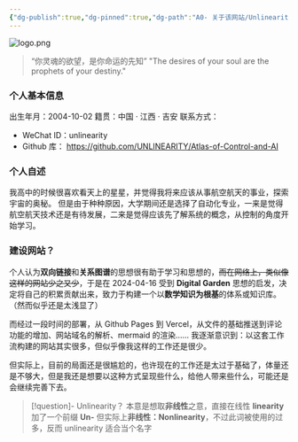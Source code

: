 ```yaml
---
{"dg-publish":true,"dg-pinned":true,"dg-path":"A0- 关于该网站/Unlinearity.md","permalink":"/A0- 关于该网站/Unlinearity/","pinned":true,"dgPassFrontmatter":true,"noteIcon":"","created":"2024-04-19T20:22:30.740+08:00","updated":"2025-07-18T08:39:03.615+08:00"}
---
```



![logo.png](/img/user/Functional%20files/Photo%20Resources/logo.png)

>“你灵魂的欲望，是你命运的先知”
>"The desires of your soul are the prophets of your destiny."
### 个人基本信息
出生年月：2004-10-02    籍贯：中国 · 江西 · 吉安
联系方式：
- WeChat ID：unlinearity
- Github 库： https://github.com/UNLINEARITY/Atlas-of-Control-and-AI

### 个人自述
我高中的时候很喜欢看天上的星星，并觉得我将来应该从事航空航天的事业，探索宇宙的奥秘。
但是由于种种原因，大学期间还是选择了自动化专业，一来是觉得航空航天技术还是有待发展，二来是觉得应该先了解系统的概念，从控制的角度开始学习。 


### 建设网站？
个人认为**双向链接**和**关系图谱**的思想很有助于学习和思想的，~~而在网络上，类似像这样的网站少之又少~~，于是在 2024-04-16 受到 **Digital Garden** 思想的启发，决定将自己的积累贡献出来，致力于构建一个以**数学知识为根基**的体系或知识库。（然而似乎还是太浅显了）

而经过一段时间的部署，从 Github Pages 到 Vercel，从文件的基础推送到评论功能的增加、网站域名的解析、mermaid 的渲染...... 我逐渐意识到：以这套工作流构建的网站其实很多，但似乎像我这样的工作还是很少。

但实际上，目前的局面还是很尴尬的，也许现在的工作还是太过于基础了，体量还是不够大，但是我还是想要以这种方式呈现些什么，给他人带来些什么，可能还是会继续完善下去。

> [!question]- Unlinearity？
> 本意是想取**非线性**之意，直接在线性 **linearity** 加了一个前缀 **Un-** 
> 但实际上**非线性：Nonlinearity**，不过此词被使用的过多，反而 unlinearity 适合当个名字

